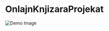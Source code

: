 # OnlajnKnjizaraProjekat

![Demo Image](https://github.com/isak007/OnlajnKnjizaraProjekat/tree/master/owp-wd-knjizara2/Knjizara-Demo-Slika.PNG?raw=true)

